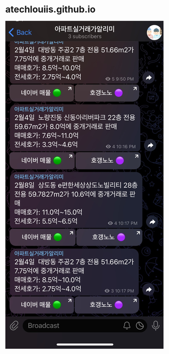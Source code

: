 # atechlouiis.github.io

![alt text](https://github.com/atechlouiis/atechlouiis.github.io/blob/main/apt_실거래가알리미.jpg?raw=true)

